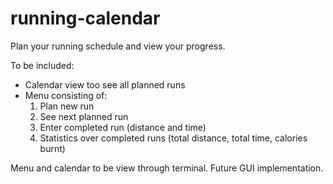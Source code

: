 # running-calendar
Plan your running schedule and view your progress.

To be included:
* Calendar view too see all planned runs
* Menu consisting of:
    1. Plan new run
    2. See next planned run
    3. Enter completed run (distance and time)
    4. Statistics over completed runs (total distance, total time, calories burnt)

Menu and calendar to be view through terminal. Future GUI implementation.

